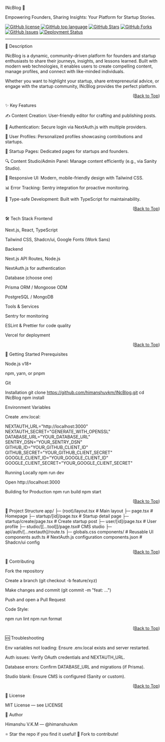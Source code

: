 <a name="readme-top"></a>

INcBlog 🚀

Empowering Founders, Sharing Insights: Your Platform for Startup Stories.


[![GitHub license](https://img.shields.io/github/license/himanshuvkm/INcBlog?style=flat-square)](https://github.com/himanshuvkm/INcBlog/blob/main/LICENSE)
[![GitHub top language](https://img.shields.io/github/languages/top/himanshuvkm/INcBlog?style=flat-square)](https://github.com/himanshuvkm/INcBlog)
[![GitHub Stars](https://img.shields.io/github/stars/himanshuvkm/INcBlog?style=social)](https://github.com/himanshuvkm/INcBlog/stargazers)
[![GitHub Forks](https://img.shields.io/github/forks/himanshuvkm/INcBlog?style=social)](https://github.com/himanshuvkm/INcBlog/network/members)
[![GitHub Issues](https://img.shields.io/github/issues/himanshuvkm/INcBlog?style=flat-square)](https://github.com/himanshuvkm/INcBlog/issues)
[![Deployment Status](https://img.shields.io/badge/Deployed%20on-Vercel-black?style=flat-square&logo=vercel)](https://vercel.com/himanshuvkm/INcBlog) <!-- Placeholder for Vercel deployment, common for Next.js projects -->

---



📖 Description

INcBlog is a dynamic, community-driven platform for founders and startup enthusiasts to share their journeys, insights, and lessons learned. Built with modern web technologies, it enables users to create compelling content, manage profiles, and connect with like-minded individuals.

Whether you want to highlight your startup, share entrepreneurial advice, or engage with the startup community, INcBlog provides the perfect platform.

<p align="right">(<a href="#readme-top">Back to Top</a>)</p>
✨ Key Features

✍️ Content Creation: User-friendly editor for crafting and publishing posts.

🔐 Authentication: Secure login via NextAuth.js with multiple providers.

👤 User Profiles: Personalized profiles showcasing contributions and startups.

🚀 Startup Pages: Dedicated pages for startups and founders.

🔍 Content Studio/Admin Panel: Manage content efficiently (e.g., via Sanity Studio).

🎨 Responsive UI: Modern, mobile-friendly design with Tailwind CSS.

📊 Error Tracking: Sentry integration for proactive monitoring.

📏 Type-safe Development: Built with TypeScript for maintainability.

<p align="right">(<a href="#readme-top">Back to Top</a>)</p>
🛠️ Tech Stack
Frontend

Next.js, React, TypeScript

Tailwind CSS, Shadcn/ui, Google Fonts (Work Sans)

Backend

Next.js API Routes, Node.js

NextAuth.js for authentication

Database (choose one)

Prisma ORM / Mongoose ODM

PostgreSQL / MongoDB

Tools & Services

Sentry for monitoring

ESLint & Prettier for code quality

Vercel for deployment

<p align="right">(<a href="#readme-top">Back to Top</a>)</p>
🚀 Getting Started
Prerequisites

Node.js v18+

npm, yarn, or pnpm

Git

Installation
git clone https://github.com/himanshuvkm/INcBlog.git
cd INcBlog
npm install

Environment Variables

Create .env.local:

NEXTAUTH_URL="http://localhost:3000"
NEXTAUTH_SECRET="GENERATE_WITH_OPENSSL"
DATABASE_URL="YOUR_DATABASE_URL"
SENTRY_DSN="YOUR_SENTRY_DSN"
GITHUB_ID="YOUR_GITHUB_CLIENT_ID"
GITHUB_SECRET="YOUR_GITHUB_CLIENT_SECRET"
GOOGLE_CLIENT_ID="YOUR_GOOGLE_CLIENT_ID"
GOOGLE_CLIENT_SECRET="YOUR_GOOGLE_CLIENT_SECRET"

Running Locally
npm run dev


Open http://localhost:3000

Building for Production
npm run build
npm start

<p align="right">(<a href="#readme-top">Back to Top</a>)</p>
📁 Project Structure
app/
├─ (root)/layout.tsx          # Main layout
├─ page.tsx                   # Homepage
├─ startup/[id]/page.tsx      # Startup detail page
├─ startup/create/page.tsx    # Create startup post
├─ user/[id]/page.tsx         # User profile
├─ studio/[[...tool]]/page.tsx# CMS studio
├─ api/auth/[...nextauth]/route.ts
├─ globals.css
components/                    # Reusable UI components
auth.ts                        # NextAuth.js configuration
components.json                # Shadcn/ui config

<p align="right">(<a href="#readme-top">Back to Top</a>)</p>
🤝 Contributing

Fork the repository

Create a branch (git checkout -b feature/xyz)

Make changes and commit (git commit -m "feat: ...")

Push and open a Pull Request

Code Style:

npm run lint
npm run format

<p align="right">(<a href="#readme-top">Back to Top</a>)</p>
🆘 Troubleshooting

Env variables not loading: Ensure .env.local exists and server restarted.

Auth issues: Verify OAuth credentials and NEXTAUTH_URL.

Database errors: Confirm DATABASE_URL and migrations (if Prisma).

Studio blank: Ensure CMS is configured (Sanity or custom).

<p align="right">(<a href="#readme-top">Back to Top</a>)</p>
📄 License

MIT License — see LICENSE

👥 Author

Himanshu V.K.M — @himanshuvkm

⭐ Star the repo if you find it useful!
🍴 Fork to contribute!
